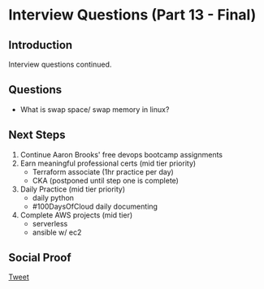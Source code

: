 # Interview Questions (Part 13 - Final)

## Introduction

Interview questions continued.

## Questions

- What is swap space/ swap memory in linux?

## Next Steps

1) Continue Aaron Brooks' free devops bootcamp assignments
2) Earn meaningful professional certs (mid tier priority)
    - Terraform associate (1hr practice per day)
    - CKA (postponed until step one is complete)
3) Daily Practice (mid tier priority)
    - daily python
    - #100DaysOfCloud daily documenting
4) Complete AWS projects (mid tier)
    - serverless
    - ansible w/ ec2

## Social Proof

[Tweet]()